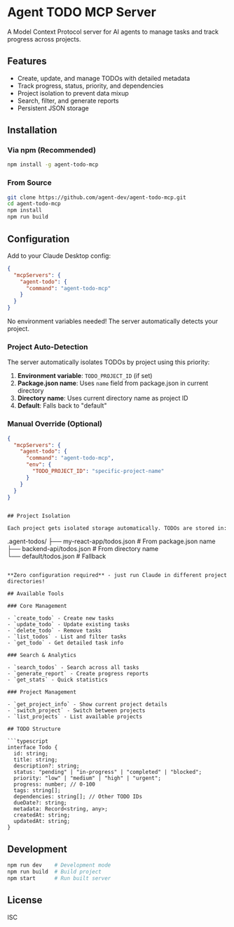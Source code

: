 # Agent TODO MCP Server

A Model Context Protocol server for AI agents to manage tasks and track progress across projects.

## Features

- Create, update, and manage TODOs with detailed metadata
- Track progress, status, priority, and dependencies
- Project isolation to prevent data mixup
- Search, filter, and generate reports
- Persistent JSON storage

## Installation

### Via npm (Recommended)

```bash
npm install -g agent-todo-mcp
```

### From Source

```bash
git clone https://github.com/agent-dev/agent-todo-mcp.git
cd agent-todo-mcp
npm install
npm run build
```

## Configuration

Add to your Claude Desktop config:

```json
{
  "mcpServers": {
    "agent-todo": {
      "command": "agent-todo-mcp"
    }
  }
}
```

No environment variables needed! The server automatically detects your project.

### Project Auto-Detection

The server automatically isolates TODOs by project using this priority:

1. **Environment variable**: `TODO_PROJECT_ID` (if set)
2. **Package.json name**: Uses `name` field from package.json in current directory
3. **Directory name**: Uses current directory name as project ID
4. **Default**: Falls back to "default"

### Manual Override (Optional)

```json
{
  "mcpServers": {
    "agent-todo": {
      "command": "agent-todo-mcp",
      "env": {
        "TODO_PROJECT_ID": "specific-project-name"
      }
    }
  }
}
```

```

## Project Isolation

Each project gets isolated storage automatically. TODOs are stored in:

```

.agent-todos/
├── my-react-app/todos.json # From package.json name
├── backend-api/todos.json # From directory name  
└── default/todos.json # Fallback

````

**Zero configuration required** - just run Claude in different project directories!

## Available Tools

### Core Management

- `create_todo` - Create new tasks
- `update_todo` - Update existing tasks
- `delete_todo` - Remove tasks
- `list_todos` - List and filter tasks
- `get_todo` - Get detailed task info

### Search & Analytics

- `search_todos` - Search across all tasks
- `generate_report` - Create progress reports
- `get_stats` - Quick statistics

### Project Management

- `get_project_info` - Show current project details
- `switch_project` - Switch between projects
- `list_projects` - List available projects

## TODO Structure

```typescript
interface Todo {
  id: string;
  title: string;
  description?: string;
  status: "pending" | "in-progress" | "completed" | "blocked";
  priority: "low" | "medium" | "high" | "urgent";
  progress: number; // 0-100
  tags: string[];
  dependencies: string[]; // Other TODO IDs
  dueDate?: string;
  metadata: Record<string, any>;
  createdAt: string;
  updatedAt: string;
}
````

## Development

```bash
npm run dev    # Development mode
npm run build  # Build project
npm start      # Run built server
```

## License

ISC
